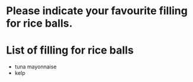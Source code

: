# Please indicate your favourite filling for rice balls.

# List of filling for rice balls
- tuna mayonnaise
- kelp
